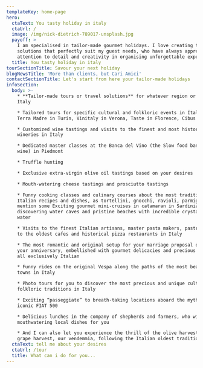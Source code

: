 ```yaml
---
templateKey: home-page
hero:
  ctaText: You tasty holiday in italy
  ctaUrl: /
  image: /img/nick-dietrich-789017-unsplash.jpg
  payoff: >
    I am specialised in tailor-made gourmet holidays. I love creating travel
    solutions that perfectly suit my guest needs, who have always appreciated my
    attention to detail and creativity in organising unforgettable experiences.
  title: You tasty holiday in italy
tourSectionTitle: Savour your next holiday
blogNewsTitle: 'More than clients, but Cari Amici'
contactSectionTitle: Let's start from here your tailor-made holidays
infoSection:
  body: >-
    * **Tailor-made tours or travel solutions** for whatever region or city in
    Italy

    * Tailored tours for specific cultural and folkloric events in Italy (as
    Terra Madre in Turin, Vinitaly in Verona, Taste in Florence, Cibus in Parma)

    * Customized wine tastings and visits to the finest and most historical
    wineries in Italy

    * Dedicated master classes at the Banca del Vino (the Slow food bank of
    wine) in Piedmont

    * Truffle hunting

    * Exclusive extra-virgin olive oil tastings based on your desires

    * Mouth-watering cheese tastings and prosciutto tastings

    * Funny cooking classes and culinary courses about the most traditional
    Italian recipes and dishes, as tortellini, gnocchi, ravioli, parmigiana, to
    mention some Exciting gourmet mini-cruises in catamaran in Sardinia,
    discovering water caves and pristine beaches with incredible crystal clear
    water

    * Visits to the finest Italian artisans, master pasta makers, pastry chefs,
    to the oldest cafes and historical pizza restaurants in Italy

    * The most romantic and original setup for your marriage proposal or for
    your anniversary, embellished with gourmet delicacies and precious wines,
    all exclusively Italian

    * Funny rides on the original Vespa along the paths of the most beautiful
    towns in Italy

    * Photo tours for you to discover the most precious and unique cultural and
    folkloric traditions in Italy

    * Exciting “passeggiate” to breath-taking locations aboard the mythical,
    iconic FIAT 500

    * Delicious lunches in the company of shepherds and farmers, who will cook
    mouthwatering local dishes for you

    * And I can also let you experience the thrill of the olive harvest or the
    grape harvest, our vendemmia, following the Italian oldest tradition
  ctaText: tell me about your desires
  ctaUrl: /tour
  title: What can i do for you...
---
```


